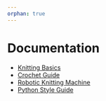 ```yaml
---
orphan: true
---
```


# Documentation

- [Knitting Basics](knitting-basics.md)
- [Crochet Guide](crochet-basics.md)
- [Robotic Knitting Machine](robotic-knitting-machine.md)
- [Python Style Guide](styleguides/python.md)
